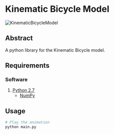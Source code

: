# Kinematic Bicycle Model
![KinematicBicycleModel](https://github.com/winstxnhdw/KinematicBicycleModel/blob/main/screenshots/KinematicBicycleModel.png?raw=true)
   
## Abstract
A python library for the Kinematic Bicycle model.

## Requirements
### Software
1. [Python 2.7](https://www.python.org/download/releases/2.7/)
   - [NumPy](https://pypi.org/project/numpy/)

## Usage
```bash
# Play the animation
python main.py
```